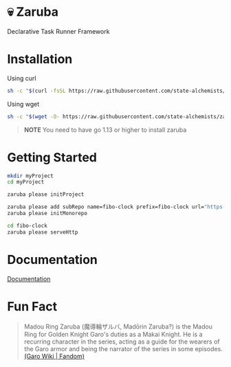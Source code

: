 # 💀 Zaruba 

Declarative Task Runner Framework

# Installation

Using curl

```sh
sh -c "$(curl -fsSL https://raw.githubusercontent.com/state-alchemists/zaruba/master/install.sh)"
```

Using wget

```sh
sh -c "$(wget -O- https://raw.githubusercontent.com/state-alchemists/zaruba/master/install.sh)"
```

> **NOTE** You need to have go 1.13 or higher to install zaruba

# Getting Started

```sh
mkdir myProject
cd myProject

zaruba please initProject

zaruba please add subRepo name=fibo-clock prefix=fibo-clock url="https://github.com/therealvasanth/fibonacci-clock"
zaruba please initMonorepo

cd fibo-clock
zaruba please serveHttp
```

# Documentation

[Documentation](docs/Documentation.md)

# Fun Fact

> Madou Ring Zaruba (魔導輪ザルバ, Madōrin Zaruba?) is the Madou Ring for Golden Knight Garo's duties as a Makai Knight. He is a recurring character in the series, acting as a guide for the wearers of the Garo armor and being the narrator of the series in some episodes. [(Garo Wiki | Fandom)](https://garoseries.fandom.com/wiki/Zaruba)

